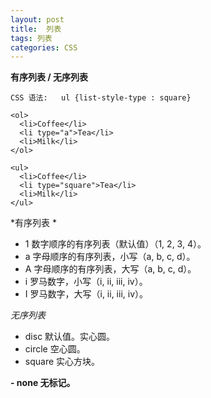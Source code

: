 ```yaml
---
layout: post
title:  列表
tags: 列表
categories: CSS
---
```

**有序列表 / 无序列表**

`CSS 语法:   ul {list-style-type : square}`


	<ol>
	  <li>Coffee</li>
	  <li type="a">Tea</li>
	  <li>Milk</li>
	</ol>
	
	<ul>
	  <li>Coffee</li>
	  <li type="square">Tea</li>
	  <li>Milk</li>
	</ul>

*有序列表 *
- 1 数字顺序的有序列表（默认值）（1, 2, 3, 4）。
- a 字母顺序的有序列表，小写（a, b, c, d）。
- A 字母顺序的有序列表，大写（a, b, c, d）。
- i 罗马数字，小写（i, ii, iii, iv）。
- I 罗马数字，大写（i, ii, iii, iv）。




*无序列表*
- disc    默认值。实心圆。
- circle  空心圆。
- square  实心方块。




**- none 无标记。**